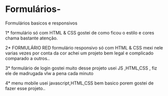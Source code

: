 # Formulários-
Formulários basicos e responsivos 

1* formulário só com HTML & CSS gostei de como ficou o estilo e cores chama bastante atenção.

2* FORMULÁRIO RED
formulário responsivo só com HTML & CSS mexi nele varias vezes por conta da cor achei um projeto bem legal e complicado comparado a outros..

3* formulário de login
gostei muito desse projeto usei JS ,HTML,CSS , fiz ele de madrugada vlw a pena cada minuto

4* menu mobile
usei javascript,HTML,CSS bem basico porem gostei de fazer esse projeto..



